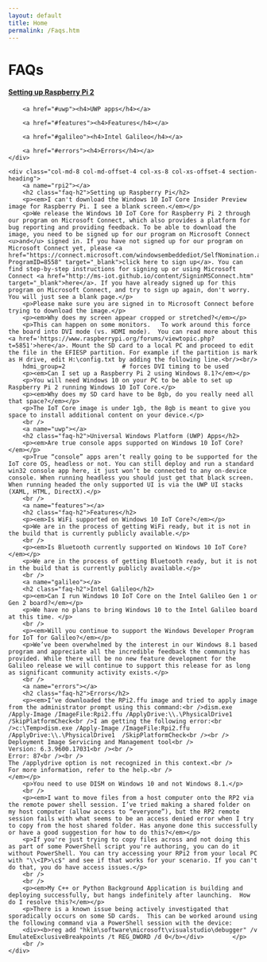 ```yaml
---
layout: default
title: Home
permalink: /Faqs.htm
---
```

<div class="row col-md-12">
    <div class="col-md-2 col-xs-12 faq-nav section-heading">
        <h1>FAQs</h1>
        <a href="#rpi2"><h4>Setting up Raspberry Pi 2</h4></a>

        <a href="#uwp"><h4>UWP apps</h4></a>

        <a href="#features"><h4>Features</h4></a>

        <a href="#galileo"><h4>Intel Galileo</h4></a>

        <a href="#errors"><h4>Errors</h4></a>
    </div>

    <div class="col-md-8 col-md-offset-4 col-xs-8 col-xs-offset-4 section-heading">
        <a name="rpi2"></a>
        <h2 class="faq-h2">Setting up Raspberry Pi</h2>
        <p><em>I can't download the Windows 10 IoT Core Insider Preview image for Raspberry Pi. I see a blank screen.</em></p>
        <p>We release the Windows 10 IoT Core for Raspberry Pi 2 through our program on Microsoft Connect, which also provides a platform for bug reporting and providing feedback. To be able to download the image, you need to be signed up for our program on Microsoft Connect <u>and</u> signed in. If you have not signed up for our program on Microsoft Connect yet, please <a href="https://connect.microsoft.com/windowsembeddediot/SelfNomination.aspx?ProgramID=8558" target="_blank">click here to sign up</a>. You can find step-by-step instructions for signing up or using Microsoft Connect <a href="http://ms-iot.github.io/content/SigninMSConnect.htm" target="_blank">here</a>. If you have already signed up for this program on Microsoft Connect, and try to sign up again, don't worry. You will just see a blank page.</p>
        <p>Please make sure you are signed in to Microsoft Connect before trying to download the image.</p>
        <p><em>Why does my screen appear cropped or stretched?</em></p>
        <p>This can happen on some monitors.   To work around this force the board into DVI mode (vs. HDMI mode).  You can read more about this <a href='https://www.raspberrypi.org/forums/viewtopic.php?t=5851'>here</a>. Mount the SD card to a local PC and proceed to edit the file in the EFIESP partition. For example if the partition is mark as H drive, edit H:\config.txt by adding the following line.<br/><br/>
        hdmi_group=2                # forces DVI timing to be used
        <p><em>Can I set up a Raspberry Pi 2 using Windows 8.1?</em></p>
        <p>You will need Windows 10 on your PC to be able to set up Raspberry Pi 2 running Windows 10 IoT Core.</p>
		<p><em>Why does my SD card have to be 8gb, do you really need all that space?</em></p>
        <p>The IoT Core image is under 1gb, the 8gb is meant to give you space to install additional content on your device.</p>
        <br />
        <a name="uwp"></a>
        <h2 class="faq-h2">Universal Windows Platform (UWP) Apps</h2>
        <p><em>Are true console apps supported on Windows 10 IoT Core?</em></p>
        <p>True “console” apps aren’t really going to be supported for the IoT core OS, headless or not. You can still deploy and run a standard win32 console app here, it just won’t be connected to any on-device console. When running headless you should just get that black screen. When running headed the only supported UI is via the UWP UI stacks (XAML, HTML, DirectX).</p>
        <br />
        <a name="features"></a>
        <h2 class="faq-h2">Features</h2>
        <p><em>Is WiFi supported on Windows 10 IoT Core?</em></p>
        <p>We are in the process of getting WiFi ready, but it is not in the build that is currently publicly available.</p>
        <br />
        <p><em>Is Bluetooth currently supported on Windows 10 IoT Core?</em></p>
        <p>We are in the process of getting Bluetooth ready, but it is not in the build that is currently publicly available.</p>
        <br />
        <a name="galileo"></a>
        <h2 class="faq-h2">Intel Galileo</h2>
        <p><em>Can I run Windows 10 IoT Core on the Intel Galileo Gen 1 or Gen 2 board?</em></p>
        <p>We have no plans to bring Windows 10 to the Intel Galileo board at this time. </p>
        <br />
        <p><em>Will you continue to support the Windows Developer Program for IoT for Galileo?</em></p>
        <p>We’ve been overwhelmed by the interest in our Windows 8.1 based program and appreciate all the incredible feedback the community has provided. While there will be no new feature development for the Galileo release we will continue to support this release for as long as significant community activity exists.</p>
        <br />
        <a name="errors"></a>
        <h2 class="faq-h2">Errors</h2>
        <p><em>I’ve downloaded the RPi2.ffu image and tried to apply image from the administrator prompt using this command:<br />dism.exe /Apply-Image /ImageFile:Rpi2.ffu /ApplyDrive:\\.\PhysicalDrive1 /SkipPlatformCheck<br />I am getting the following error:<br />c:\Temp>dism.exe /Apply-Image /ImageFile:Rpi2.ffu /ApplyDrive:\\.\PhysicalDrive1  /SkipPlatformCheck<br /><br />
    Deployment Image Servicing and Management tool<br />
    Version: 6.3.9600.17031<br /><br />
    Error: 87<br /><br />
    The /applydrive option is not recognized in this context.<br />
    For more information, refer to the help.<br />
    </em></p>
        <p>You need to use DISM on Windows 10 and not Windows 8.1.</p>
        <br />
        <p><em>I want to move files from a host computer onto the RP2 via the remote power shell session. I’ve tried making a shared folder on my host computer (allow access to “everyone”), but the RP2 remote session fails with what seems to be an access denied error when I try to copy from the host shared folder. Has anyone done this successfully or have a good suggestion for how to do this?</em></p>
        <p>If you're just trying to copy files across and not doing this as part of some PowerShell script you're authoring, you can do it without PowerShell. You can try accessing your RPi2 from your local PC with "\\<IP>\c$" and see if that works for your scenario. If you can't do that, you do have access issues.</p>
        <br />
        <br />
        <p><em>My C++ or Python Background Application is building and deploying successfully, but hangs indefinitely after launching.  How do I resolve this?</em></p>
        <p>There is a known issue being actively investigated that sporadically occurs on some SD cards.  This can be worked around using the following command via a PowerShell session with the device:
        <div><b>reg add "hklm\software\microsoft\visualstudio\debugger" /v EmulateExclusiveBreakpoints /t REG_DWORD /d 0</b></div>        </p>
        <br />
    </div>
</div>
